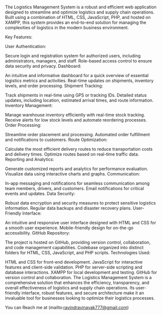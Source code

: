 The Logistics Management System is a robust and efficient web application designed to streamline and optimize logistics and supply chain operations. Built using a combination of HTML, CSS, JavaScript, PHP, and hosted on XAMPP, this system provides an end-to-end solution for managing the complexities of logistics in the modern business environment.

Key Features:

User Authentication:

Secure login and registration system for authorized users, including administrators, managers, and staff.
Role-based access control to ensure data security and privacy.
Dashboard:

An intuitive and informative dashboard for a quick overview of essential logistics metrics and activities.
Real-time updates on shipments, inventory levels, and order processing.
Shipment Tracking:

Track shipments in real-time using GPS or tracking IDs.
Detailed status updates, including location, estimated arrival times, and route information.
Inventory Management:

Manage warehouse inventory efficiently with real-time stock tracking.
Receive alerts for low stock levels and automate reordering processes.
Order Processing:

Streamline order placement and processing.
Automated order fulfillment and notifications to customers.
Route Optimization:

Calculate the most efficient delivery routes to reduce transportation costs and delivery times.
Optimize routes based on real-time traffic data.
Reporting and Analytics:

Generate customized reports and analytics for performance evaluation.
Visualize data using interactive charts and graphs.
Communication:

In-app messaging and notifications for seamless communication among team members, drivers, and customers.
Email notifications for critical events and updates.
Data Security:

Robust data encryption and security measures to protect sensitive logistics information.
Regular data backups and disaster recovery plans.
User-Friendly Interface:

An intuitive and responsive user interface designed with HTML and CSS for a smooth user experience.
Mobile-friendly design for on-the-go accessibility.
GitHub Repository:

The project is hosted on GitHub, providing version control, collaboration, and code management capabilities.
Codebase organized into distinct folders for HTML, CSS, JavaScript, and PHP scripts.
Technologies Used:

HTML and CSS for front-end development.
JavaScript for interactive features and client-side validation.
PHP for server-side scripting and database interactions.
XAMPP for local development and testing.
GitHub for version control and collaboration.
The Logistics Management System is a comprehensive solution that enhances the efficiency, transparency, and overall effectiveness of logistics and supply chain operations. Its user-friendly interface, robust features, and secure architecture make it an invaluable tool for businesses looking to optimize their logistics processes.

You can Reach me at (mailto:ravindravinayak777@gmail.com)
